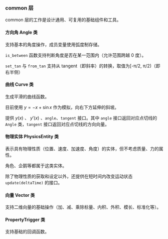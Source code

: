 ### common 层

common 层的工作是设计通用、可复用的基础组件和工具。

#### 方向角 Angle 类

支持基本的角度操作，成员变量使用弧度制存储。

`is_between` 函数支持判断角度是否在某一范围内（允许范围跨越 0 度）。

`set_tan` 与 `from_tan` 支持从 tangent（即斜率）的转换，取值为[-π/2, π/2)（即右半侧）

#### 曲线 Curve 类

生成平滑的曲线函数。

目前使用 $y=-x+\sin x$ 作为模拟，向右下方延伸的斜坡。

提供 $y(x)$ 、 $y'(x)$ 、`angle`、`tangent` 接口。其中 `angle` 接口返回对应点切线的 `Angle` 类，`tangent` 接口返回对应点切线的方向向量。

#### 物理实体 PhysicsEntity 类

表示具有物理性质（位置、速度、加速度、角度）的实体，但不考虑质量、力的属性。

角色、企鹅等都属于这类实体。

除了物理性质的获取和设定以外，还提供在短时间内改变运动状态 `update(deltaTime)` 的接口。

#### 向量 Vector 类

支持二维向量的基础操作（加、减、乘除标量、内积、外积、模长、标准化等）。

#### PropertyTrigger 类

支持基础的回调函数。